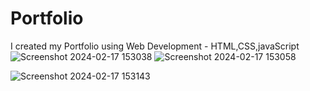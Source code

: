 # Portfolio
I created my Portfolio using Web Development - HTML,CSS,javaScript
![Screenshot 2024-02-17 153038](https://github.com/BhavanaSreeV/Portfolio/assets/114128627/cd3daf72-d4af-4460-b795-5136b4623490)
![Screenshot 2024-02-17 153058](https://github.com/BhavanaSreeV/Portfolio/assets/114128627/21158b63-686b-4d2c-9290-cb687737919b)


![Screenshot 2024-02-17 153143](https://github.com/BhavanaSreeV/Portfolio/assets/114128627/b804e730-ea68-4681-b596-7ad051cfa4d2)
